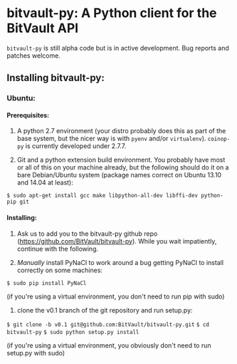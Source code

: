 # bitvault-py: A Python client for the BitVault API


`bitvault-py` is still alpha code but is in active development. Bug reports and
patches welcome.


## Installing bitvault-py:

### Ubuntu:

#### Prerequisites:

1. A python 2.7 environment (your distro probably does this as part of the base system, but the nicer way is with `pyenv` and/or `virtualenv`). `coinop-py` is currently developed under 2.7.7.

1. Git and a python extension build environment. You probably have most or all of this on your machine already, but the following should do it on a bare Debian/Ubuntu system (package names correct on Ubuntu 13.10 and 14.04 at least):

`$ sudo apt-get install gcc make libpython-all-dev libffi-dev python-pip git`

#### Installing:

1. Ask us to add you to the bitvault-py github repo (https://github.com/BitVault/bitvault-py). While you wait impatiently, continue with the following.

1. *Manually* install PyNaCl to work around a bug getting PyNaCl to install correctly on some machines:

  `$ sudo pip install PyNaCl`

  (if you're using a virtual environment, you don't need to run pip
with sudo)

1. clone the v0.1 branch of the git repository and run setup.py:

  `$ git clone -b v0.1 git@github.com:BitVault/bitvault-py.git`
  `$ cd bitvault-py`
  `$ sudo python setup.py install`

  (if you're using a virtual environment, you obviously don't need to run
setup.py with sudo)
